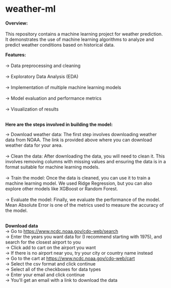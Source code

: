 # weather-ml

**Overview:**<br/><br/>
This repository contains a machine learning project for weather prediction. It demonstrates the use of machine learning algorithms to analyze and predict weather conditions based on historical data.

**Features:**<br/><br/>
-> Data preprocessing and cleaning<br/><br/>
-> Exploratory Data Analysis (EDA)<br/><br/>
-> Implementation of multiple machine learning models<br/><br/>
-> Model evaluation and performance metrics<br/><br/>
-> Visualization of results<br/><br/>


**Here are the steps involved in building the model:**

-> Download weather data: The first step involves downloading weather data from NOAA. The link is provided above where you can download weather data for your area.<br/><br/>
-> Clean the data: After downloading the data, you will need to clean it. This involves removing columns with missing values and ensuring the data is in a format suitable for machine learning models.<br/><br/>
-> Train the model: Once the data is cleaned, you can use it to train a machine learning model. We used Ridge Regression, but you can also explore other models like XGBoost or Random Forest.<br/><br/>
-> Evaluate the model: Finally, we evaluate the performance of the model. Mean Absolute Error is one of the metrics used to measure the accuracy of the model.<br/><br/>

**Download data**<br/>
-> Go to https://www.ncdc.noaa.gov/cdo-web/search<br/>
-> Enter the years you want data for (I recommend starting with 1975), and search for the closest airport to you<br/>
-> Click add to cart on the airport you want<br/>
-> If there is no airport near you, try your city or country name instead<br/>
-> Go to the cart at https://www.ncdc.noaa.gov/cdo-web/cart<br/>
-> Select the csv format and click continue<br/>
-> Select all of the checkboxes for data types<br/>
-> Enter your email and click continue<br/>
-> You'll get an email with a link to download the data<br/>
